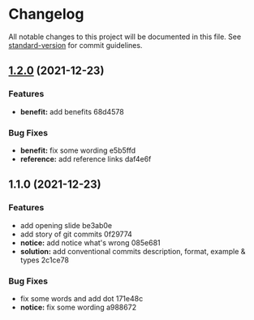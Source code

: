 # Changelog

All notable changes to this project will be documented in this file. See [standard-version](https://github.com/conventional-changelog/standard-version) for commit guidelines.

## [1.2.0](///compare/v1.1.0...v1.2.0) (2021-12-23)


### Features

* **benefit:** add benefits 68d4578


### Bug Fixes

* **benefit:** fix some wording e5b5ffd
* **reference:** add reference links daf4e6f

## 1.1.0 (2021-12-23)


### Features

* add opening slide be3ab0e
* add story of git commits 0f29774
* **notice:** add notice what's wrong 085e681
* **solution:** add conventional commits description, format, example & types 2c1ce78


### Bug Fixes

* fix some words and add dot 171e48c
* **notice:** fix some wording a988672
